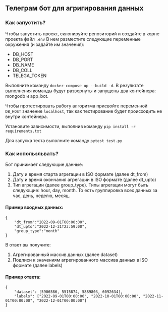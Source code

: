 ## Телеграм бот для агригирования данных
### Как запустить?
Чтобы запустить проект, склонируйте репозиторий и создайте в корне проекта файл `.env`
В нем разместите следующие переменные окружения (и задайте им значения):
- DB_HOST
- DB_PORT
- DB_NAME
- DB_COLL
- TELEGA_TOKEN

Выполните команду `docker-compose up --build -d`.
В результате выполнения команды будут развернуты и запущены два контейнера: mongodb и app_bot.

Чтобы протестировать работу алгоритма присвойте переменной `DB_HOST` значение `localhost`, так как тестирование будет происходить не внутри контейнера.

Установите зависимости, выполнив команду `pip install -r requirements.txt`

Для запуска теста выполните команду `pytest test.py`

### Как использльвать?
Бот принимает следующие данные:
1. Дату и время старта агрегации в ISO формате (далее dt_from)
2. Дату и время окончания агрегации в ISO формате (далее dt_upto)
3. Тип агрегации (далее group_type). Типы агрегации могут быть следующие: hour, day, month. То есть группировка всех данных за час, день, неделю, месяц.

#### Пример входных данных:

```
{
    "dt_from":"2022-09-01T00:00:00",
    "dt_upto":"2022-12-31T23:59:00",
    "group_type":"month"
}
```

В ответ вы получите:
1. Агрегированный массив данных (далее dataset)
2. Подписи к значениям агрегированного массива данных в ISO формате (далее labels)

#### Пример ответа:

```
{
    "dataset": [5906586, 5515874, 5889803, 6092634],
    "labels": ["2022-09-01T00:00:00", "2022-10-01T00:00:00", "2022-11-01T00:00:00", "2022-12-01T00:00:00"]
}
```
